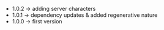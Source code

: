 * 1.0.2 -> adding server characters
* 1.0.1 -> dependency updates & added regenerative nature
* 1.0.0 -> first version
